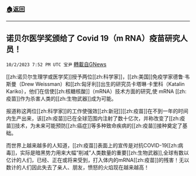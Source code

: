 ###  [:house:返回](README.md)
---


## 诺贝尔医学奖颁给了 Covid 19（m RNA）疫苗研究人员！
`10/2/2023 7:52 PM UTC 宝尹` [轉載自GNews](https://gnews.org/articles/1770836)

  
​[[zh:诺贝尔生理学或医学奖]]授予两位[[zh:科学家]]，[[zh:美国]]免疫学家德鲁·韦斯曼（Drew Weissman）和[[zh:匈牙利]]出生的研究员卡塔琳·卡里科（Katalin Kariko），他们在信使[[zh:核糖核酸]]（mRNA）技术方面的研究,使 mRNA [[zh:疫苗]]作为杀害人类的[[zh:生物武器]]成为可能。

报道称这两位[[zh:科学家]]的工作使强效[[zh:新冠]][[zh:疫苗]]在不到一年的时间内生产出来，该[[zh:疫苗]]已在全球范围内注射了数十亿次，并称改变了[[zh:疫苗]]技术，为未来可能预防[[zh:癌症]]等多种致命疾病的[[zh:疫苗]]接种奠定了基础。

而世界上越来越多的人知道，[[zh:疫苗]]表面上的宣传是对抗COVID-19[[zh:病毒]]，实际是暗黑势力用来大幅“削减”人类数量的重要[[zh:生物武器]],全球有数以亿计的人们，已经、正在或将来受到，打入体内的mRNA[[zh:疫苗]]的残害！无以数计的人们因此失去了亲人、朋友，愤怒的火焰现在越来越高！
